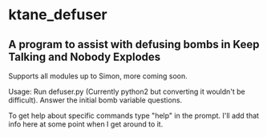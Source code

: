 # ktane_defuser

## A program to assist with defusing bombs in Keep Talking and Nobody Explodes

Supports all modules up to Simon, more coming soon.

Usage: Run defuser.py (Currently python2 but converting it wouldn't be difficult). Answer the initial bomb variable questions.

To get help about specific commands type "help" in the prompt. I'll add that info here at some point when I get around to it.